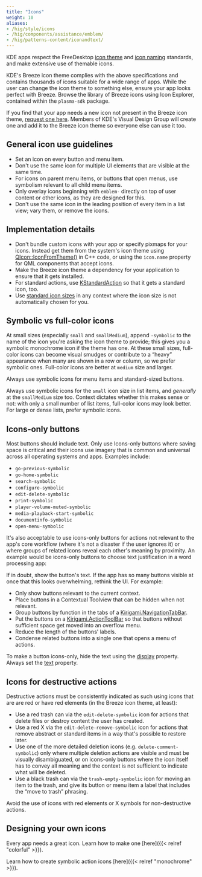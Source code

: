```yaml
---
title: "Icons"
weight: 10
aliases:
- /hig/style/icons
- /hig/components/assistance/emblem/
- /hig/patterns-content/iconandtext/
---
```


KDE apps respect the FreeDesktop [icon theme](https://specifications.freedesktop.org/icon-theme-spec/latest/) and [icon naming](https://specifications.freedesktop.org/icon-naming-spec/latest/) standards, and make extensive use of themable icons.

KDE's Breeze icon theme complies with the above specifications and contains thousands of icons suitable for a wide range of apps. While the user can change the icon theme to something else, ensure your app looks perfect with Breeze. Browse the library of Breeze icons using Icon Explorer, contained within the `plasma-sdk` package.

If you find that your app needs a new icon not present in the Breeze icon theme, [request one here](https://bugs.kde.org/enter_bug.cgi?product=Breeze&component=Icons). Members of KDE's Visual Design Group will create one and add it to the Breeze icon theme so everyone else can use it too.


## General icon use guidelines
- Set an icon on every button and menu item.
- Don't use the same icon for multiple UI elements that are visible at the same time.
- For icons on parent menu items, or buttons that open menus, use symbolism relevant to all child menu items.
- Only overlay icons beginning with `emblem-` directly on top of user content or other icons, as they are designed for this.
- Don't use the same icon in the leading position of every item in a list view; vary them, or remove the icons.


## Implementation details
- Don't bundle custom icons with your app or specify pixmaps for your icons. Instead get them from the system's icon theme using [QIcon::IconFromTheme()](https://doc.qt.io/qt-6/qicon.html#fromTheme-1) in C++ code, or using the `icon.name` property for QML components that accept icons.
- Make the Breeze icon theme a dependency for your application to ensure that it gets installed.
- For standard actions, use [KStandardAction](https://api.kde.org/frameworks/kconfigwidgets/html/namespaceKStandardAction.html) so that it gets a standard icon, too.
- Use [standard icon sizes](https://api.kde.org/frameworks/kirigami/html/classKirigami_1_1Platform_1_1Units.html#a7e729a19d3cdd6107828dcfc14950706) in any context where the icon size is not automatically chosen for you.


## Symbolic vs full-color icons
At small sizes (especially `small` and `smallMedium`), append `-symbolic` to the name of the icon you're asking the icon theme to provide; this gives you a symbolic monochrome icon if the theme has one. At these small sizes, full-color icons can become visual smudges or contribute to a “heavy” appearance when many are shown in a row or column, so we prefer symbolic ones. Full-color icons are better at `medium` size and larger.

Always use symbolic icons for menu items and standard-sized buttons.

Always use symbolic icons for the `small` icon size in list items, and *generally* at the `smallMedium` size too. Context dictates whether this makes sense or not: with only a small number of list items, full-color icons may look better. For large or dense lists, prefer symbolic icons.


## Icons-only buttons
Most buttons should include text. Only use Icons-only buttons where saving space is critical and their icons use imagery that is common and universal across all operating systems and apps. Examples include:

<!--TODO: Add pictures of these icons -->

- `go-previous-symbolic`
- `go-home-symbolic`
- `search-symbolic`
- `configure-symbolic`
- `edit-delete-symbolic`
- `print-symbolic`
- `player-volume-muted-symbolic`
- `media-playback-start-symbolic`
- `documentinfo-symbolic`
- `open-menu-symbolic`

It's also acceptable to use icons-only buttons for actions not relevant to the app's core workflow (where it's not a disaster if the user ignores it) or where groups of related icons reveal each other's meaning by proximity. An example would be icons-only buttons to choose text justification in a word processing app:

<!-- TODO: this needs a picture as evidence that it's true -->

If in doubt, show the button's text. If the app has so many buttons visible at once that this looks overwhelming, rethink the UI. For example:

- Only show buttons relevant to the current context.
- Place buttons in a Contextual Toolview that can be hidden when not relevant.
- Group buttons by function in the tabs of a [Kirigami.NavigationTabBar](https://api.kde.org/frameworks/kirigami/html/classNavigationTabBar.html).
- Put the buttons on a [Kirigami.ActionToolBar](https://develop.kde.org/docs/getting-started/kirigami/components-actiontoolbar/) so that buttons without sufficient space get moved into an overflow menu.
- Reduce the length of the buttons' labels.
- Condense related buttons into a single one that opens a menu of actions.

To make a button icons-only, hide the text using the [display](https://doc.qt.io/qt-6/qml-qtquick-controls-abstractbutton.html#display-prop) property. Always set the [text](https://doc.qt.io/qt-6/qml-qtquick-controls-abstractbutton.html#text-prop) property.


## Icons for destructive actions
Destructive actions must be consistently indicated as such using icons that are are red or have red elements (in the Breeze icon theme, at least):

- Use a red trash can via the `edit-delete-symbolic` icon for actions that delete files or destroy content the user has created.
- Use a red X via the `edit-delete-remove-symbolic` icon for actions that remove abstract or standard items in a way that's possible to restore later.
- Use one of the more detailed deletion icons (e.g. `delete-comment-symbolic`) only where multiple deletion actions are visible and must be visually disambiguated, or on icons-only buttons where the icon itself has to convey all meaning and the context is not sufficient to indicate what will be deleted.
- Use a black trash can via the `trash-empty-symbolic` icon for moving an item to the trash, and give its button or menu item a label that includes the “move to trash” phrasing.

Avoid the use of icons with red elements or X symbols for non-destructive actions.


## Designing your own icons
Every app needs a great icon. Learn how to make one [here]({{< relref "colorful" >}}).

Learn how to create symbolic action icons [here]({{< relref "monochrome" >}}).
